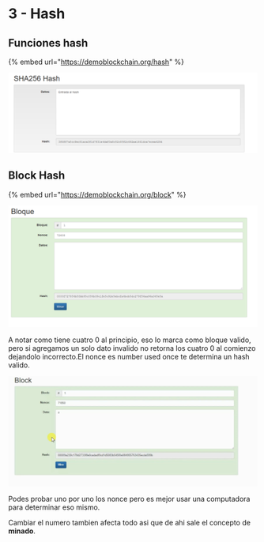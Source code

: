 # 3 - Hash

## Funciones hash

{% embed url="https://demoblockchain.org/hash" %}

![](../../.gitbook/assets/imagen%20%28301%29.png)

## Block Hash

{% embed url="https://demoblockchain.org/block" %}

![](../../.gitbook/assets/imagen%20%28314%29.png)

A notar como tiene cuatro 0 al principio, eso lo marca como bloque valido, pero si agregamos un solo dato invalido no retorna los cuatro 0 al comienzo dejandolo incorrecto.El nonce es number used once te determina un hash valido.

![](../../.gitbook/assets/imagen%20%28311%29.png)

Podes probar uno por uno los nonce pero es mejor usar una computadora para determinar eso mismo.

Cambiar el numero tambien afecta todo asi que de ahi sale el concepto de **minado**.




